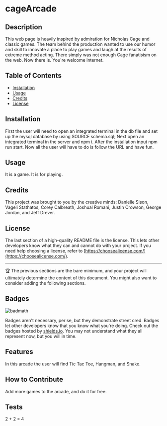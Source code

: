 # cageArcade

## Description

This web page is heavily inspired by admiration for Nicholas Cage and classic games. The team behind the production wanted to use our humor and skill to innovate a place to play games and laugh at the results of extreme method acting. There simply was not enough Cage fanatisism on the web. Now there is. You're welcome internet.

## Table of Contents 


- [Installation](#installation)
- [Usage](#usage)
- [Credits](#credits)
- [License](#license)

## Installation

First the user will need to open an integrated terminal in the db file and set up the mysql database by using SOURCE schema.sql; Next open an integrated terminal in the server and npm i. After the installation input npm run start. Now all the user will have to do is follow the URL and have fun.

## Usage

It is a game. It is for playing.

## Credits

This project was brought to you by the creative minds; Danielle Sison, Vageli Stathatos, Corey Calbreath, Joshual Romani, Justin Crowson, George Jordan, and Jeff Drever.


## License

The last section of a high-quality README file is the license. This lets other developers know what they can and cannot do with your project. If you need help choosing a license, refer to [https://choosealicense.com/](https://choosealicense.com/).

---

🏆 The previous sections are the bare minimum, and your project will ultimately determine the content of this document. You might also want to consider adding the following sections.

## Badges

![badmath](https://img.shields.io/github/languages/top/lernantino/badmath)

Badges aren't necessary, per se, but they demonstrate street cred. Badges let other developers know that you know what you're doing. Check out the badges hosted by [shields.io](https://shields.io/). You may not understand what they all represent now, but you will in time.

## Features

In this arcade the user will find Tic Tac Toe, Hangman, and Snake.

## How to Contribute

Add more games to the arcade, and do it for free.

## Tests
2 + 2 = 4

